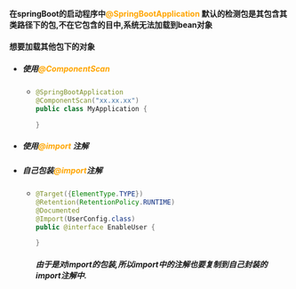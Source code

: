 #### 在springBoot的启动程序中<font color='orange'>@SpringBootApplication</font> 默认的检测包是其包含其类路径下的包,不在它包含的目中,系统无法加载到bean对象



#### 想要加载其他包下的对象

- ##### 使用<font color='orange'>@ComponentScan</font>

  - ```java
    @SpringBootApplication
    @ComponentScan("xx.xx.xx")
    public class MyApplication {
    
    }
    ```

- ##### 使用<font color='orange'>@import</font> 注解

- ##### 自己包装<font color='orange'>@import</font>注解

  - ```java
    @Target({ElementType.TYPE})
    @Retention(RetentionPolicy.RUNTIME)
    @Documented
    @Import(UserConfig.class)
    public @interface EnableUser {
    
    }
    ```

    ##### 由于是对import的包装,所以import中的注解也要复制到自己封装的import注解中.

